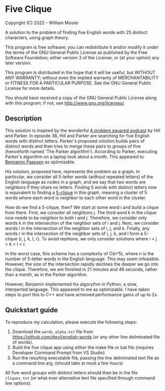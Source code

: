 # Five Clique

Copyright (C) 2022 - William Mosier

A solution to the problem of finding five English words with 25 distinct characters, using graph theory.

This program is free software; you can redistribute it and/or modify
it under the terms of the GNU General Public License as published by
the Free Software Foundation; either version 3 of the License, or
(at your option) any later version.

This program is distributed in the hope that it will be useful,
but WITHOUT ANY WARRANTY; without even the implied warranty of
MERCHANTABILITY or FITNESS FOR A PARTICULAR PURPOSE.  See the
GNU General Public License for more details.

You should have received a copy of the GNU General Public License
along with this program; if not, see <http://www.gnu.org/licenses/>.

## Description

This solution is inspired by the wonderful [A problem squared podcast](https://aproblemsquared.libsyn.com/) by Hill and Parker. In episode 38, Hill and Parker are searching for five English words with distinct letters. Parker's proposed solution builds pairs of distinct words and then tries to merge these pairs to groups of five (henceforth named 'The Parker algorithm'). According to Parker, executing Parker's algorithm on a laptop took about a month. This appeared to [Bemjamin Paassen](https://gitlab.com/bpaassen/five_clique/-/tree/main) as optimizable.

His solution, proposed here, represents the problem as a graph. In particular, we consider all 5-letter words (without repeated letters) of the English language as nodes in a graph, and we say that two words are neighbors if they share no letters. Finding 5 words with distinct letters now is equivalent to finding a [5-clique](https://en.wikipedia.org/wiki/Clique_(graph_theory)) in this graph, meaning a cluster of 5 words where each word is neighbor to each other word in the cluster.

How do we find a 5-clique, then? We start at some word i and build a clique from there. First, we consider all neighbors j. The third word k in the clique now needs to be neighbor to both i and j. Therefore, we consider only words k in the intersection of the neighbor sets of i and j. Next, we consider words l in the intersection of the neighbor sets of i, j, and k. Finally, any words r in the intersection of the neighbor sets of i, j, k, and l form a 5-clique {i, j, k, l, r}. To avoid repitions, we only consider solutions where i < j < k < l < r.

In the worst case, this scheme has a complexity of O(n^5), where n is the number of 5-letter words in the English language. This may seem infeasible. However, the size of the intersection rapidly declines the deeper we go into the clique. Therefore, we are finished in 21 minutes and 46 seconds, rather than a month, as in the Parker algorithm.

However, Benjamin implemented his algorythm in Python, a slow, interperted language. This appeared to me as optimizable. I have taken steps to port this to C++ and have acheived performance gains of up to 2x.


## Quickstart guide

To reproduce my calculation, please execute the following steps:

1. Download the `words_alpha.txt` file from https://github.com/dwyl/english-words (or any other line deliminated file of words).
2. Build the five clique app using either the make file or bat file (requires Developer Command Prompt from VS Studio)
3. Run the resulting executable file, passing the line deliminated text file as a command line arg. (should take at most a few hours)

All five-word groups with distinct letters should then be in the file `cliques.txt` (or what ever alternative text file specified through command line options).
